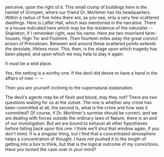 perceive, upon the right of it. This small clump of buildings here is
the hamlet of Grimpen, where our friend Dr. Mortimer has his
headquarters. Within a radius of five miles there are, as you see, only
a very few scattered dwellings. Here is Lafter Hall, which was mentioned
in the narrative. There is a house indicated here which may be the
residence of the naturalist -- Stapleton, if I remember right, was his
name. Here are two moorland farm-houses, High Tor and Foulmire. Then
fourteen miles away the great convict prison of Princetown. Between and
around these scattered points extends the desolate, lifeless moor. This,
then, is the stage upon which tragedy has been played, and upon which we
may help to play it again.

It must be a wild place.

Yes, the setting is a worthy one. If the devil did desire to have a
hand in the affairs of men \-\- -- 

Then you are yourself inclining to the supernatural explanation.

The devil's agents may be of flesh and blood, may they not? There are
two questions waiting for us at the outset. The one is whether any crime
has been committed at all; the second is, what is the crime and how was
it committed? Of course, if Dr. Mortimer's surmise should be correct,
and we are dealing with forces outside the ordinary laws of Nature,
there is an end of our investigation. But we are bound to exhaust all
other hypotheses before falling back upon this one. I think we'll shut
that window again, if you don't mind. It is a singular thing, but I
find that a concentrated atmosphere helps a concentration of thought. I
have not pushed it to the length of getting into a box to think, but
that is the logical outcome of my convictions. Have you turned the case
over in your mind?

